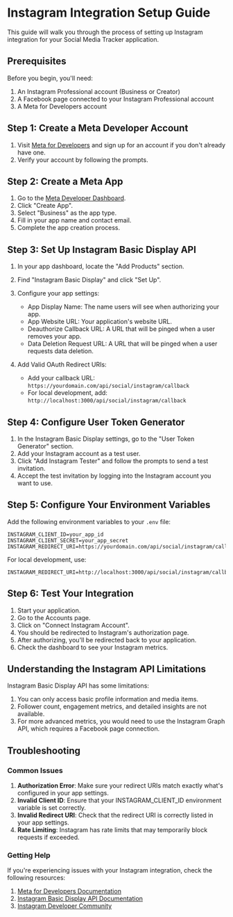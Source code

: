 # Instagram Integration Setup Guide

This guide will walk you through the process of setting up Instagram integration for your Social Media Tracker application.

## Prerequisites

Before you begin, you'll need:

1. An Instagram Professional account (Business or Creator)
2. A Facebook page connected to your Instagram Professional account
3. A Meta for Developers account

## Step 1: Create a Meta Developer Account

1. Visit [Meta for Developers](https://developers.facebook.com/) and sign up for an account if you don't already have one.
2. Verify your account by following the prompts.

## Step 2: Create a Meta App

1. Go to the [Meta Developer Dashboard](https://developers.facebook.com/apps/).
2. Click "Create App".
3. Select "Business" as the app type.
4. Fill in your app name and contact email.
5. Complete the app creation process.

## Step 3: Set Up Instagram Basic Display API

1. In your app dashboard, locate the "Add Products" section.
2. Find "Instagram Basic Display" and click "Set Up".
3. Configure your app settings:
   - App Display Name: The name users will see when authorizing your app.
   - App Website URL: Your application's website URL.
   - Deauthorize Callback URL: A URL that will be pinged when a user removes your app.
   - Data Deletion Request URL: A URL that will be pinged when a user requests data deletion.

4. Add Valid OAuth Redirect URIs:
   - Add your callback URL: `https://yourdomain.com/api/social/instagram/callback`
   - For local development, add: `http://localhost:3000/api/social/instagram/callback`

## Step 4: Configure User Token Generator

1. In the Instagram Basic Display settings, go to the "User Token Generator" section.
2. Add your Instagram account as a test user.
3. Click "Add Instagram Tester" and follow the prompts to send a test invitation.
4. Accept the test invitation by logging into the Instagram account you want to use.

## Step 5: Configure Your Environment Variables

Add the following environment variables to your `.env` file:

```
INSTAGRAM_CLIENT_ID=your_app_id
INSTAGRAM_CLIENT_SECRET=your_app_secret
INSTAGRAM_REDIRECT_URI=https://yourdomain.com/api/social/instagram/callback
```

For local development, use:

```
INSTAGRAM_REDIRECT_URI=http://localhost:3000/api/social/instagram/callback
```

## Step 6: Test Your Integration

1. Start your application.
2. Go to the Accounts page.
3. Click on "Connect Instagram Account".
4. You should be redirected to Instagram's authorization page.
5. After authorizing, you'll be redirected back to your application.
6. Check the dashboard to see your Instagram metrics.

## Understanding the Instagram API Limitations

Instagram Basic Display API has some limitations:

1. You can only access basic profile information and media items.
2. Follower count, engagement metrics, and detailed insights are not available.
3. For more advanced metrics, you would need to use the Instagram Graph API, which requires a Facebook page connection.

## Troubleshooting

### Common Issues

1. **Authorization Error**: Make sure your redirect URIs match exactly what's configured in your app settings.
2. **Invalid Client ID**: Ensure that your INSTAGRAM_CLIENT_ID environment variable is set correctly.
3. **Invalid Redirect URI**: Check that the redirect URI is correctly listed in your app settings.
4. **Rate Limiting**: Instagram has rate limits that may temporarily block requests if exceeded.

### Getting Help

If you're experiencing issues with your Instagram integration, check the following resources:

1. [Meta for Developers Documentation](https://developers.facebook.com/docs/instagram-basic-display-api/)
2. [Instagram Basic Display API Documentation](https://developers.facebook.com/docs/instagram-basic-display-api/)
3. [Instagram Developer Community](https://developers.facebook.com/community/) 
